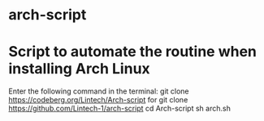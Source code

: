 # arch-script
# Script to automate the routine when installing Arch Linux

Enter the following command in the terminal:
git clone https://codeberg.org/Lintech/Arch-script
for
git clone https://github.com/Lintech-1/arch-script
cd Arch-script
sh arch.sh
